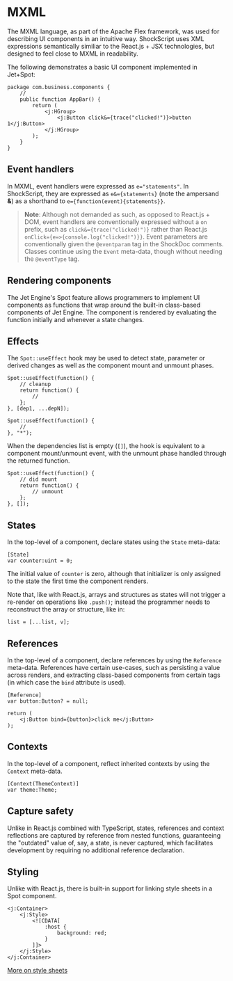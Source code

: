 # MXML

The MXML language, as part of the Apache Flex framework, was used for describing UI components in an intuitive way. ShockScript uses XML expressions semantically similiar to the React.js + JSX technologies, but designed to feel close to MXML in readability.

The following demonstrates a basic UI component implemented in Jet+Spot:

```
package com.business.components {
    //
    public function AppBar() {
        return (
            <j:HGroup>
                <j:Button click&={trace("clicked!")}>button 1</j:Button>
            </j:HGroup>
        );
    }
}
```

## Event handlers

In MXML, event handlers were expressed as `e="statements"`. In ShockScript, they are expressed as `e&={statements}` (note the ampersand **\&**) as a shorthand to `e={function(event){statements}}`.

> **Note**: Although not demanded as such, as opposed to React.js + DOM, event handlers are conventionally expressed without a `on` prefix, such as `click&={trace("clicked!")}` rather than React.js `onClick={e=>{console.log("clicked!")}}`. Event parameters are conventionally given the `@eventparam` tag in the ShockDoc comments. Classes continue using the `Event` meta-data, though without needing the `@eventType` tag.

## Rendering components

The Jet Engine's Spot feature allows programmers to implement UI components as functions that wrap around the built-in class-based components of Jet Engine. The component is rendered by evaluating the function initially and whenever a state changes.

## Effects

The `Spot::useEffect` hook may be used to detect state, parameter or derived changes as well as the component mount and unmount phases.

```
Spot::useEffect(function() {
    // cleanup
    return function() {
        //
    };
}, [dep1, ...depN]);

Spot::useEffect(function() {
    //
}, "*");
```

When the dependencies list is empty (`[]`), the hook is equivalent to a component mount/unmount event, with the unmount phase handled through the returned function.

```
Spot::useEffect(function() {
    // did mount
    return function() {
        // unmount
    };
}, []);
```

## States

In the top-level of a component, declare states using the `State` meta-data:

```
[State]
var counter:uint = 0;
```

The initial value of `counter` is zero, although that initializer is only assigned to the state the first time the component renders.

Note that, like with React.js, arrays and structures as states will not trigger a re-render on operations like `.push()`; instead the programmer needs to reconstruct the array or structure, like in:

```
list = [...list, v];
```

## References

In the top-level of a component, declare references by using the `Reference` meta-data. References have certain use-cases, such as persisting a value across renders, and extracting class-based components from certain tags (in which case the `bind` attribute is used).

```
[Reference]
var button:Button? = null;

return (
    <j:Button bind={button}>click me</j:Button>
);
```

## Contexts

In the top-level of a component, reflect inherited contexts by using the `Context` meta-data.

```
[Context(ThemeContext)]
var theme:Theme;
```

## Capture safety

Unlike in React.js combined with TypeScript, states, references and context reflections are captured by reference from nested functions, guaranteeing the "outdated" value of, say, a state, is never captured, which facilitates development by requiring no additional reference declaration.

## Styling

Unlike with React.js, there is built-in support for linking style sheets in a Spot component.

```
<j:Container>
    <j:Style>
        <![CDATA[
            :host {
                background: red;
            }
        ]]>
    </j:Style>
</j:Container>
```

[More on style sheets](../xml-capabilities/jet.md#linking-cascading-style-sheets)